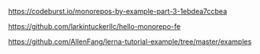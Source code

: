 https://codeburst.io/monorepos-by-example-part-3-1ebdea7ccbea


https://github.com/larkintuckerllc/hello-monorepo-fe

https://github.com/AllenFang/lerna-tutorial-example/tree/master/examples
